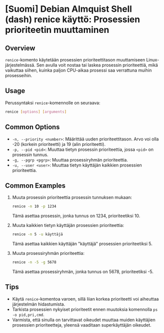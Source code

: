 # [Suomi] Debian Almquist Shell (dash) renice käyttö: Prosessien prioriteetin muuttaminen

## Overview
`renice`-komento käytetään prosessien prioriteettitason muuttamiseen Linux-järjestelmässä. Sen avulla voit nostaa tai laskea prosessin prioriteettiä, mikä vaikuttaa siihen, kuinka paljon CPU-aikaa prosessi saa verrattuna muihin prosesseihin.

## Usage
Perussyntaksi `renice`-komennolle on seuraava:

```bash
renice [options] [arguments]
```

## Common Options
- `-n, --priority <number>`: Määrittää uuden prioriteettitason. Arvo voi olla -20 (korkein prioriteetti) ja 19 (alin prioriteetti).
- `-p, --pid <pid>`: Muuttaa tietyn prosessin prioriteettia, jossa `<pid>` on prosessin tunnus.
- `-g, --pgrp <pgrp>`: Muuttaa prosessiryhmän prioriteettia.
- `-u, --user <user>`: Muuttaa tietyn käyttäjän kaikkien prosessien prioriteettia.

## Common Examples
1. Muuta prosessin prioriteettia prosessin tunnuksen mukaan:
   ```bash
   renice -n 10 -p 1234
   ```
   Tämä asettaa prosessin, jonka tunnus on 1234, prioriteetiksi 10.

2. Muuta kaikkien tietyn käyttäjän prosessien prioriteettia:
   ```bash
   renice -n 5 -u käyttäjä
   ```
   Tämä asettaa kaikkien käyttäjän "käyttäjä" prosessien prioriteetiksi 5.

3. Muuta prosessiryhmän prioriteettia:
   ```bash
   renice -n -5 -g 5678
   ```
   Tämä asettaa prosessiryhmän, jonka tunnus on 5678, prioriteetiksi -5.

## Tips
- Käytä `renice`-komentoa varoen, sillä liian korkea prioriteetti voi aiheuttaa järjestelmän hidastumista.
- Tarkista prosessien nykyiset prioriteetit ennen muutoksia komennolla `ps -o pid,pri,cmd`.
- Varmista, että sinulla on tarvittavat oikeudet muuttaa muiden käyttäjien prosessien prioriteetteja, yleensä vaaditaan superkäyttäjän oikeudet.